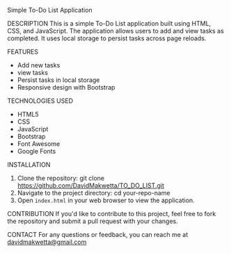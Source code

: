 Simple To-Do List Application

DESCRIPTION
This is a simple To-Do List application built using HTML, CSS, and JavaScript. 
The application allows users to add and view tasks as completed. 
It uses local storage to persist tasks across page reloads.

FEATURES 
- Add new tasks
- view tasks
- Persist tasks in local storage
- Responsive design with Bootstrap

TECHNOLOGIES USED 
- HTML5
- CSS
- JavaScript
- Bootstrap
- Font Awesome
- Google Fonts

INSTALLATION
1. Clone the repository:
   git clone https://github.com/DavidMakwetta/TO_DO_LIST.git
2. Navigate to the project directory:
   cd your-repo-name
3. Open `index.html` in your web browser to view the application.

 CONTRIBUTION
 If you'd like to contribute to this project, feel free to fork the repository and submit a pull request with your changes.

CONTACT
For any questions or feedback, you can reach me at davidmakwetta@gmail.com
